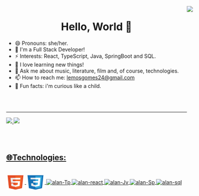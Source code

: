 <img align="right" height="330" src="https://media.giphy.com/media/7NoNw4pMNTvgc/giphy.gif"/>

 
<h1 align="center">Hello, World 🚀</h1>

- 😄 Pronouns: she/her.
- 🔭 I'm a Full Stack Developer!
- ⚡ Interests: React, TypeScript, Java, SpringBoot and SQL.
- 💜 I love learning new things!
- 💬 Ask me about music, literature, film and, of course, technologies.
- 📫 How to reach me: lemosgomes24@gmail.com
- 🍃 Fun facts: i'm curious like a child.


<br><br>


<hr>

 <div>
  <a href="https://github.com/jessicalemosgomes">
  <img height="175em" src="https://github-readme-stats.vercel.app/api?username=Jessicalemosgomes&show_icons=true&theme=radical&include_all_commits=true&count_private=true"/>
  <img height="175em" src="https://github-readme-stats.vercel.app/api/top-langs/?username=Jessicalemosgomes&layout=compact&langs_count=7&theme=radical"/>
</div>
 
<br><br>
  
  
  ## 🌐Technologies:

<div style="display: inline_block"><br>
  <img align="center" alt="alan-HTML" height="40" width="50" src="https://raw.githubusercontent.com/devicons/devicon/master/icons/html5/html5-original.svg">
  <img align="center" alt="alan-CSS" height="40" width="50" src="https://raw.githubusercontent.com/devicons/devicon/master/icons/css3/css3-original.svg">
  <img align="center" alt="alan-Tp" height="40" width="50" src="https://cdn.jsdelivr.net/gh/devicons/devicon/icons/typescript/typescript-plain.svg">
  <img align="center" alt="alan-react" height="40" width="50" src="https://cdn.jsdelivr.net/gh/devicons/devicon/icons/react/react-original.svg" />
  <img align="center" alt="alan-Jv" height="40" width="50" src="https://cdn.jsdelivr.net/gh/devicons/devicon/icons/java/java-original.svg">
  <img align="center" alt="alan-Sp" height="40" width="50" src="https://cdn.jsdelivr.net/gh/devicons/devicon/icons/spring/spring-original.svg">
  <img align="center" alt="alan-sql" height="40" width="50" src="https://cdn.jsdelivr.net/gh/devicons/devicon/icons/mysql/mysql-original.svg">
 
<br><br>


